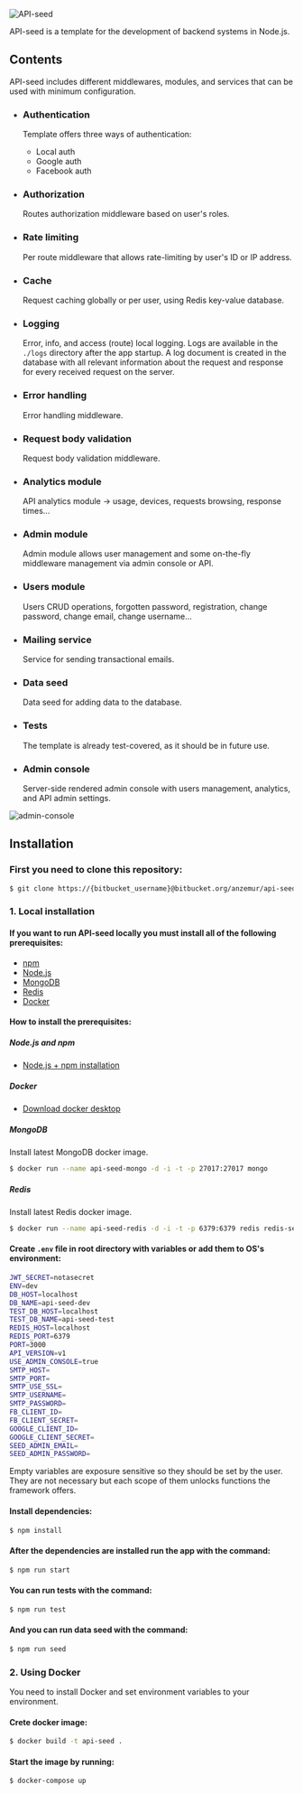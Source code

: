 ![API-seed](https://bitbucket.org/anzemur/api-seed/raw/15d25e8f43f330b1bc2b464b13609d5d5fa4fff7/assets/logo-small.png)

API-seed is a template for the development of backend systems in Node.js.

## Contents

API-seed includes different middlewares, modules, and services that can be used with minimum configuration.

* ### Authentication
  Template offers three ways of authentication:
  * Local auth
  * Google auth
  * Facebook auth

* ### Authorization
  Routes authorization middleware based on user's roles.

* ### Rate limiting
  Per route middleware that allows rate-limiting by user's ID or IP address.

* ### Cache
  Request caching globally or per user, using Redis key-value database.

* ### Logging
  Error, info, and access (route) local logging. Logs are available in the `./logs` directory after the app startup. A log document is created in the database with all relevant information about the request and response for every received request on the server.

* ### Error handling
  Error handling middleware.

* ### Request body validation
  Request body validation middleware.

* ### Analytics module
  API analytics module -> usage, devices, requests browsing, response times...

* ### Admin module
  Admin module allows user management and some on-the-fly middleware management via admin console or API.

* ### Users module
  Users CRUD operations, forgotten password, registration, change password, change email, change username...

* ### Mailing service
  Service for sending transactional emails.

* ### Data seed
  Data seed for adding data to the database.

* ### Tests
  The template is already test-covered, as it should be in future use.

* ### Admin console
  Server-side rendered admin console with users management, analytics, and API admin settings.

![admin-console](https://bitbucket.org/anzemur/api-seed/raw/b137cddbf38cf42b784b7e73c320f7c095c95fc0/assets/admin-console.gif)

## Installation

### First you need to clone this repository: 

```bash
$ git clone https://{bitbucket_username}@bitbucket.org/anzemur/api-seed.git
```

### 1. Local installation

#### If you want to run API-seed locally you must install all of the following prerequisites:
* [npm](https://www.npmjs.com/) 
* [Node.js](https://nodejs.org/en/)
* [MongoDB](https://www.mongodb.com)
* [Redis](https://redis.io)
* [Docker](https://www.docker.com/)

#### How to install the prerequisites:

##### Node.js and npm
* [Node.js + npm installation](https://nodejs.org/en/download/)

##### Docker
* [Download docker desktop](https://www.docker.com/products/docker-desktop)

##### MongoDB

Install latest MongoDB docker image.
```bash
$ docker run --name api-seed-mongo -d -i -t -p 27017:27017 mongo
```

##### Redis

Install latest Redis docker image.

```bash
$ docker run --name api-seed-redis -d -i -t -p 6379:6379 redis redis-server --appendonly yes
```

#### Create `.env` file in root directory with variables or add them to OS's environment:

```bash
JWT_SECRET=notasecret
ENV=dev
DB_HOST=localhost
DB_NAME=api-seed-dev
TEST_DB_HOST=localhost
TEST_DB_NAME=api-seed-test
REDIS_HOST=localhost
REDIS_PORT=6379
PORT=3000
API_VERSION=v1
USE_ADMIN_CONSOLE=true
SMTP_HOST=
SMTP_PORT=
SMTP_USE_SSL=
SMTP_USERNAME=
SMTP_PASSWORD=
FB_CLIENT_ID=
FB_CLIENT_SECRET=
GOOGLE_CLIENT_ID=
GOOGLE_CLIENT_SECRET=
SEED_ADMIN_EMAIL=
SEED_ADMIN_PASSWORD=
```
Empty variables are exposure sensitive so they should be set by the user.
They are not necessary but each scope of them unlocks functions the framework offers.

#### Install dependencies: 

```bash
$ npm install
```

#### After the dependencies are installed run the app with the command:
```bash
$ npm run start
```

#### You can run tests with the command:
```bash
$ npm run test
```

#### And you can run data seed with the command:
```bash
$ npm run seed
```

### 2. Using Docker

You need to install Docker and set environment variables to your environment.

#### Crete docker image:
```bash
$ docker build -t api-seed .
```

#### Start the image by running:
```bash
$ docker-compose up
```
